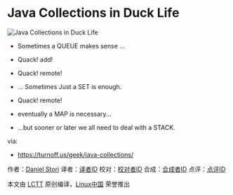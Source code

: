 Java Collections in Duck Life
=====

![Java Collections in Duck Life](https://turnoff.us/image/en/java-collections.png)

- Sometimes a QUEUE makes sense ...
- Quack! add!
- Quack! remote!


- ... Sometimes Just a SET is enough.
- Quack! remote!
- eventually a MAP is necessary...

- ...but sooner or later we all need to deal with a STACK.


via:
- https://turnoff.us/geek/java-collections/

作者：[Daniel Stori][a]
译者：[译者ID](https://github.com/译者ID)
校对：[校对者ID](https://github.com/校对者ID)
合成：[合成者ID](https://github.com/合成者ID)
点评：[点评ID](https://github.com/点评者ID)

本文由 [LCTT](https://github.com/LCTT/TranslateProject) 原创编译，[Linux中国](https://linux.cn/) 荣誉推出

[a]:http://turnoff.us/about/
